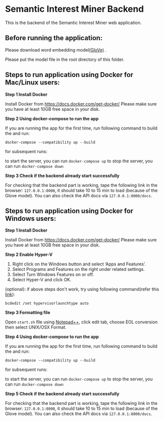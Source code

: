 # Semantic Interest Miner Backend

This is the backend of the Semantic Interest Miner web application.

## Before running the application:

Please download word embedding model[(GloVe)](https://drive.google.com/file/d/1FfQgEjR6q1NyFsD_-kOdBCHMXB2QmNxN/view?usp=sharing) .

Please put the model file in the root directory of this folder.


## Steps to run application using Docker for Mac/Linux users:

**Step 1 Install Docker**

Install Docker from https://docs.docker.com/get-docker/
Please make sure you have at least 10GB free space in your disk.

**Step 2 Using docker-compose to run the app**

If you are running the app for the first time, run following command to build the and run:

```
docker-compose --compatibility up --build
```
for subsequent runs:

to start the server, you can run `docker-compose up`
to stop the server, you can run `docker-compose down`

**Step 3 Check if the backend already start successfully**

For checking that the backend part is working, tape the following link in the browser: `127.0.0.1:8000`, it should take 10 to 15 min to load (because of the Glove model). You can also check the API docs via `127.0.0.1:8000/docs`.

## Steps to run application using Docker for Windows users:

**Step 1 Install Docker**

Install Docker from https://docs.docker.com/get-docker/
Please make sure you have at least 10GB free space in your disk.

**Step 2 Enable Hyper-V**

1. Right click on the Windows button and select ‘Apps and Features’.
2. Select Programs and Features on the right under related settings.
3. Select Turn Windows Features on or off.
4. Select Hyper-V and click OK.

(optional): if above steps don't work, try using following command(refer this [link](https://stackoverflow.com/questions/39684974/docker-for-windows-error-hardware-assisted-virtualization-and-data-execution-p)):
```
bcdedit /set hypervisorlaunchtype auto
```

**Step 3 Formatting file**

Open `start.sh` file using [Notepad++](https://notepad-plus-plus.org/), click edit tab, choose EOL conversion then select UNIX/OSX Format.

**Step 4 Using docker-compose to run the app**

If you are running the app for the first time, run following command to build the and run:

```
docker-compose --compatibility up --build
```
for subsequent runs:

to start the server, you can run `docker-compose up`
to stop the server, you can run `docker-compose down`

**Step 5 Check if the backend already start successfully**

For checking that the backend part is working, tape the following link in the browser: `127.0.0.1:8000`, it should take 10 to 15 min to load (because of the Glove model). You can also check the API docs via `127.0.0.1:8000/docs`.

